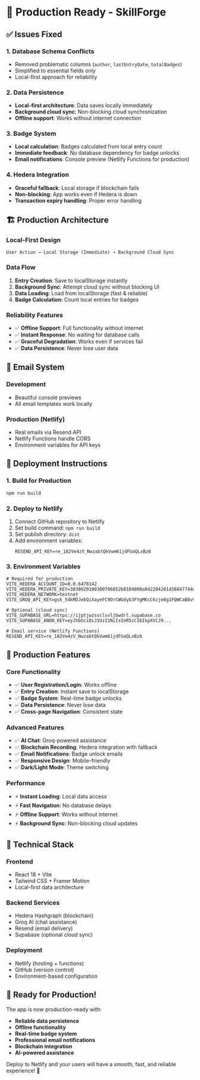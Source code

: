 # 🚀 Production Ready - SkillForge

## ✅ Issues Fixed

### 1. **Database Schema Conflicts**
- Removed problematic columns (`author`, `lastEntryDate`, `totalBadges`)
- Simplified to essential fields only
- Local-first approach for reliability

### 2. **Data Persistence**
- **Local-first architecture**: Data saves locally immediately
- **Background cloud sync**: Non-blocking cloud synchronization
- **Offline support**: Works without internet connection

### 3. **Badge System**
- **Local calculation**: Badges calculated from local entry count
- **Immediate feedback**: No database dependency for badge unlocks
- **Email notifications**: Console preview (Netlify Functions for production)

### 4. **Hedera Integration**
- **Graceful fallback**: Local storage if blockchain fails
- **Non-blocking**: App works even if Hedera is down
- **Transaction expiry handling**: Proper error handling

## 🏗️ Production Architecture

### **Local-First Design**
```
User Action → Local Storage (Immediate) → Background Cloud Sync
```

### **Data Flow**
1. **Entry Creation**: Save to localStorage instantly
2. **Background Sync**: Attempt cloud sync without blocking UI
3. **Data Loading**: Load from localStorage (fast & reliable)
4. **Badge Calculation**: Count local entries for badges

### **Reliability Features**
- ✅ **Offline Support**: Full functionality without internet
- ✅ **Instant Response**: No waiting for database calls
- ✅ **Graceful Degradation**: Works even if services fail
- ✅ **Data Persistence**: Never lose user data

## 📧 Email System

### **Development**
- Beautiful console previews
- All email templates work locally

### **Production (Netlify)**
- Real emails via Resend API
- Netlify Functions handle CORS
- Environment variables for API keys

## 🚀 Deployment Instructions

### **1. Build for Production**
```bash
npm run build
```

### **2. Deploy to Netlify**
1. Connect GitHub repository to Netlify
2. Set build command: `npm run build`
3. Set publish directory: `dist`
4. Add environment variables:
   ```
   RESEND_API_KEY=re_182Ve4zV_NwzabtQkVwm61jdFUaQLxBz6
   ```

### **3. Environment Variables**
```env
# Required for production
VITE_HEDERA_ACCOUNT_ID=0.0.6478142
VITE_HEDERA_PRIVATE_KEY=3030020100300706052b8104000a042204201d38847744d48683b3ce6da76147d482005b4ac992f002ef9b62fcc24e5c1f7e
VITE_HEDERA_NETWORK=testnet
VITE_GROQ_API_KEY=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

# Optional (cloud sync)
VITE_SUPABASE_URL=https://ijptjwzssclsvljbwdrl.supabase.co
VITE_SUPABASE_ANON_KEY=eyJhbGciOiJIUzI1NiIsInR5cCI6IkpXVCJ9...

# Email service (Netlify Functions)
RESEND_API_KEY=re_182Ve4zV_NwzabtQkVwm61jdFUaQLxBz6
```

## 🎯 Production Features

### **Core Functionality**
- ✅ **User Registration/Login**: Works offline
- ✅ **Entry Creation**: Instant save to localStorage
- ✅ **Badge System**: Real-time badge unlocks
- ✅ **Data Persistence**: Never lose data
- ✅ **Cross-page Navigation**: Consistent state

### **Advanced Features**
- ✅ **AI Chat**: Groq-powered assistance
- ✅ **Blockchain Recording**: Hedera integration with fallback
- ✅ **Email Notifications**: Badge unlock emails
- ✅ **Responsive Design**: Mobile-friendly
- ✅ **Dark/Light Mode**: Theme switching

### **Performance**
- ⚡ **Instant Loading**: Local data access
- ⚡ **Fast Navigation**: No database delays
- ⚡ **Offline Support**: Works without internet
- ⚡ **Background Sync**: Non-blocking cloud updates

## 🔧 Technical Stack

### **Frontend**
- React 18 + Vite
- Tailwind CSS + Framer Motion
- Local-first data architecture

### **Backend Services**
- Hedera Hashgraph (blockchain)
- Groq AI (chat assistance)
- Resend (email delivery)
- Supabase (optional cloud sync)

### **Deployment**
- Netlify (hosting + functions)
- GitHub (version control)
- Environment-based configuration

## 🎉 Ready for Production!

The app is now production-ready with:
- **Reliable data persistence**
- **Offline functionality**
- **Real-time badge system**
- **Professional email notifications**
- **Blockchain integration**
- **AI-powered assistance**

Deploy to Netlify and your users will have a smooth, fast, and reliable experience! 🚀